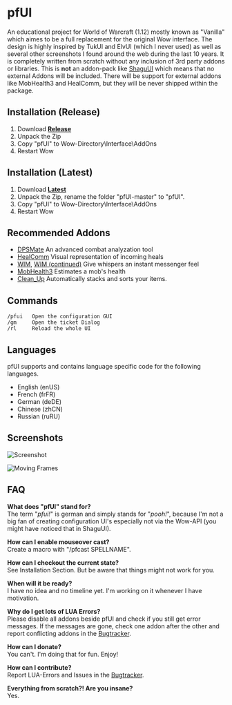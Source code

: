 # pfUI

An educational project for World of Warcraft (1.12) mostly known as "Vanilla" 
which aimes to be a full replacement for the original Wow interface. The design 
is highly inspired by TukUI and ElvUI (which I never used) as well as several 
other screenshots I found around the web during the last 10 years. 
It is completely written from scratch without any inclusion of 3rd party addons 
or libraries. This is **not** an addon-pack like 
[ShaguUI](http://shagu.org/shaguui/) which means that no 
external Addons will be included. There will be support for external addons like 
MobHealth3 and HealComm, but they will be never shipped within the package.

## Installation (Release)
1. Download **[Release](https://github.com/shagu/pfUI/releases/latest)**
2. Unpack the Zip
3. Copy "pfUI" to Wow-Directory\Interface\AddOns
4. Restart Wow

## Installation (Latest)
1. Download **[Latest](https://github.com/shagu/pfUI/archive/master.zip)**
2. Unpack the Zip, rename the folder "pfUI-master" to "pfUI".
3. Copy "pfUI" to Wow-Directory\Interface\AddOns
4. Restart Wow

## Recommended Addons
* [DPSMate](https://github.com/Geigerkind/DPSMate) An advanced combat analyzation tool
* [HealComm](https://github.com/Aviana/HealComm/releases) Visual representation of incoming heals
* [WIM](http://addons.us.to/addon/wim), [WIM (continued)](https://github.com/shirsig/WIM) Give whispers an instant messenger feel
* [MobHealth3](http://addons.us.to/addon/mobhealth) Estimates a mob's health
* [Clean_Up](https://github.com/shirsig/Clean_Up) Automatically stacks and sorts your items.

## Commands

    /pfui   Open the configuration GUI
    /gm     Open the ticket Dialog
    /rl     Reload the whole UI

## Languages
pfUI supports and contains language specific code for the following languages.
* English (enUS)
* French (frFR)
* German (deDE)
* Chinese (zhCN)
* Russian (ruRU)

## Screenshots
![Screenshot](http://mephis.he-hosting.de/shaguaddons/pfUI/mmobase/screen.jpg)

![Moving Frames](http://mephis.he-hosting.de/shaguaddons/pfUI/mmobase/moveit.jpg)

## FAQ
**What does "pfUI" stand for?**  
The term "*pfui!*" is german and simply stands for "*pooh!*", because I'm not a 
big fan of creating configuration UI's especially not via the Wow-API 
(you might have noticed that in ShaguUI). 

**How can I enable mouseover cast?**  
Create a macro with "/pfcast SPELLNAME". 

**How can I checkout the current state?**  
See Installation Section. But be aware that things might not work for you.

**When will it be ready?**  
I have no idea and no timeline yet. I'm working on it whenever I have motivation.

**Why do I get lots of LUA Errors?**  
Please disable all addons beside pfUI and check if you still get error messages. 
If the messages are gone, check one addon after the other and report conflicting 
addons in the [Bugtracker](https://github.com/shagu/pfUI/issues).

**How can I donate?**  
You can't. I'm doing that for fun. Enjoy!

**How can I contribute?**  
Report LUA-Errors and Issues in the [Bugtracker](https://github.com/shagu/pfUI/issues).

**Everything from scratch?! Are you insane?**  
Yes.
